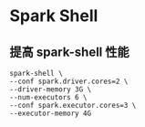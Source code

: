 # Spark Shell

## 提高 spark-shell 性能

```shell
spark-shell \
--conf spark.driver.cores=2 \
--driver-memory 3G \
--num-executors 6 \
--conf spark.executor.cores=3 \
--executor-memory 4G
```